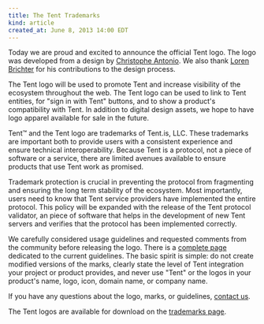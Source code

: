 ```yaml
---
title: The Tent Trademarks
kind: article
created_at: June 8, 2013 14:00 EDT
---
```


Today we are proud and excited to announce the official Tent logo. The logo was developed from a design by [Christophe Antonio](http://www.designforthem.com). We also thank [Loren Brichter](https://lorenb.tent.is) for his contributions to the design process.

The Tent logo will be used to promote Tent and increase visibility of the ecosystem throughout the web. The Tent logo can be used to link to Tent entities, for "sign in with Tent" buttons, and to show a product's compatibility with Tent. In addition to digital design assets, we hope to have logo apparel available for sale in the future.

Tent™ and the Tent logo are trademarks of Tent.is, LLC. These trademarks are important both to provide users with a consistent experience and ensure technical interoperability. Because Tent is a protocol, not a piece of software or a service, there are limited avenues available to ensure products that use Tent work as promised. 

Trademark protection is crucial in preventing the protocol from fragmenting and ensuring the long term stability of the ecosystem. Most importantly, users need to know that Tent service providers have implemented the entire protocol. This policy will be expanded with the release of the Tent protocol validator, an piece of software that helps in the development of new Tent servers and verifies that the protocol has been implemented correctly. 

We carefully considered usage guidelines and requested comments from the community before releasing the logo. There is a [complete page](/trademark-guidelines) dedicated to the current guidelines. The basic spirit is simple: do not create modified versions of the marks, clearly state the level of Tent integration your project or product provides, and never use "Tent" or the logos in your product's name, logo, icon, domain name, or company name. 

If you have any questions about the logo, marks, or guidelines, [contact us](mailto:help@tent.io).

The Tent logos are available for download on the [trademarks page](/trademark-guidelines).
